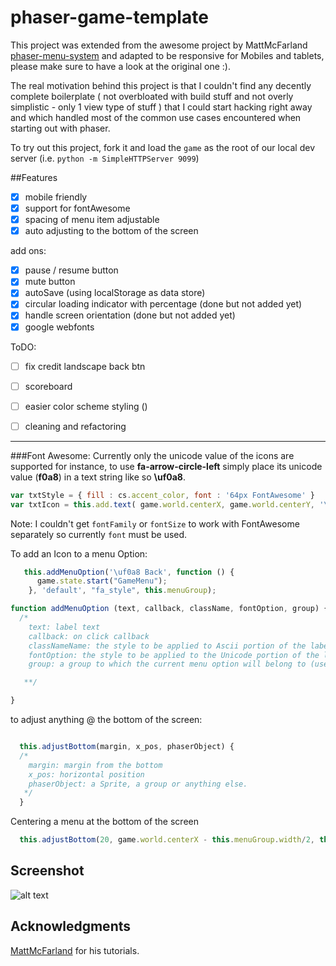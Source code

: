 # phaser-game-template
This project was extended from the awesome project by MattMcFarland [phaser-menu-system](https://github.com/MattMcFarland/phaser-menu-system) and adapted to be responsive for Mobiles and tablets, please make sure to have a look at the original one :).

The real motivation behind this project is that I couldn't find any decently complete boilerplate ( not overbloated with build stuff and not overly simplistic - only 1 view type of stuff ) that I could start hacking right away and which handled most of the common use cases encountered when starting out with phaser.

To try out this project, fork it and load the `game` as the root of our local dev server (i.e. `python -m SimpleHTTPServer 9099`)






##Features

- [x] mobile friendly
- [x] support for fontAwesome
- [x] spacing of menu item adjustable
- [x] auto adjusting to the bottom of the screen

add ons:
- [x] pause / resume button
- [x] mute button
- [x] autoSave (using localStorage as data store)
- [x] circular loading indicator with percentage (done but not added yet)
- [x] handle screen orientation (done but not added yet)
- [x] google webfonts

ToDO:
- [ ] fix credit landscape back btn
- [ ] scoreboard
- [ ] easier color scheme styling ()
- [ ] cleaning and refactoring



---
###Font Awesome:
Currently only the unicode value of the icons are supported for instance,
to use **fa-arrow-circle-left** simply place its unicode value (**f0a8**) in a text string like so **\uf0a8**.

```javascript
var txtStyle = { fill : cs.accent_color, font : '64px FontAwesome' }
var txtIcon = this.add.text( game.world.centerX, game.world.centerY, '\uf0a8', txtStyle);
```
Note: I couldn't get `fontFamily` or `fontSize` to work with FontAwesome separately so currently `font` must be used.

To add an Icon to a menu Option:

```javascript
   this.addMenuOption('\uf0a8 Back', function () {
      game.state.start("GameMenu");
    }, 'default', "fa_style", this.menuGroup);
```

```javascript
function addMenuOption (text, callback, className, fontOption, group) {
  /*
    text: label text
    callback: on click callback
    classNameName: the style to be applied to Ascii portion of the label
    fontOption: the style to be applied to the Unicode portion of the label
    group: a group to which the current menu option will belong to (used to adjust all options )

   **/

}
```

to adjust anything @ the bottom of the screen:
```javascript

  this.adjustBottom(margin, x_pos, phaserObject) {
  /*
    margin: margin from the bottom
    x_pos: horizontal position
    phaserObject: a Sprite, a group or anything else.
   */
  }
```

Centering a menu at the bottom of the screen
```javascript
  this.adjustBottom(20, game.world.centerX - this.menuGroup.width/2, this.menuGroup)
```

## Screenshot
![alt text][img]

## Acknowledgments
[MattMcFarland](https://github.com/MattMcFarland/phaser-menu-system) for his tutorials.



[img]: https://imgur.com/gQtFIY1 "demo"
[alt text]: screenshot
